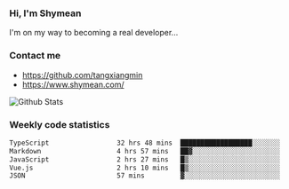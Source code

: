 ### Hi, I'm Shymean

I'm on my way to becoming a real developer...

### Contact me

- <https://github.com/tangxiangmin>
- <https://www.shymean.com/>

![Github Stats](https://github-readme-stats.vercel.app/api?username=tangxiangmin&show_icons=true&theme=dark)


###  Weekly code statistics

<!--START_SECTION:waka-->

```txt
TypeScript                 32 hrs 48 mins  ██████████████████░░░░░░░   72.31 %
Markdown                   4 hrs 57 mins   ██▓░░░░░░░░░░░░░░░░░░░░░░   10.93 %
JavaScript                 2 hrs 27 mins   █▒░░░░░░░░░░░░░░░░░░░░░░░   05.40 %
Vue.js                     2 hrs 10 mins   █▒░░░░░░░░░░░░░░░░░░░░░░░   04.80 %
JSON                       57 mins         ▓░░░░░░░░░░░░░░░░░░░░░░░░   02.10 %
```

<!--END_SECTION:waka-->